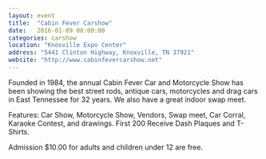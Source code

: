 ```yaml
---
layout: event
title:  "Cabin Fever Carshow"
date:   2016-01-09 08:00:00
categories: carshow
location: "Knoxville Expo Center"
address: "5441 Clinton Highway, Knoxville, TN 37921"
website: "http://www.cabinfevercarshow.net"
---
```


Founded in 1984, the annual Cabin Fever Car and Motorcycle Show has been showing the best street rods, antique cars, motorcycles and drag cars in East Tennessee for 32 years. We also have a great indoor swap meet.


Features: Car Show, Motorcycle Show, Vendors, Swap meet, Car Corral, Karaoke Contest, and drawings. First 200 Receive Dash Plaques and T-Shirts.


Admission $10.00 for adults and children under 12 are free.
